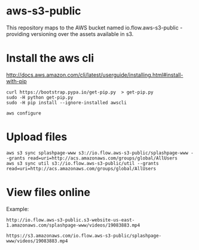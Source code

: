# aws-s3-public

This repository maps to the AWS bucket named io.flow.aws-s3-public -
providing versioning over the assets available in s3.

# Install the aws cli

http://docs.aws.amazon.com/cli/latest/userguide/installing.html#install-with-pip

    curl https://bootstrap.pypa.io/get-pip.py  > get-pip.py
    sudo -H python get-pip.py
    sudo -H pip install --ignore-installed awscli

    aws configure

# Upload files

    aws s3 sync splashpage-www s3://io.flow.aws-s3-public/splashpage-www --grants read=uri=http://acs.amazonaws.com/groups/global/AllUsers
    aws s3 sync util s3://io.flow.aws-s3-public/util --grants read=uri=http://acs.amazonaws.com/groups/global/AllUsers

# View files online

Example:

    http://io.flow.aws-s3-public.s3-website-us-east-1.amazonaws.com/splashpage-www/videos/19083883.mp4

    https://s3.amazonaws.com/io.flow.aws-s3-public/splashpage-www/videos/19083883.mp4
    